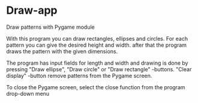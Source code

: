 # Draw-app
Draw patterns with Pygame module

With this program you can draw rectangles, ellipses and circles. For each pattern you can give the desired height
and width. after that the program draws the pattern with the given dimensions. 

The program has input fields for length and width and drawing is done by pressing "Draw ellipse", "Draw circle" or 
"Draw rectangle" -buttons. "Clear display" -button remove patterns from the Pygame screen.

To close the Pygame screen, select the close function from the program drop-down menu
 
